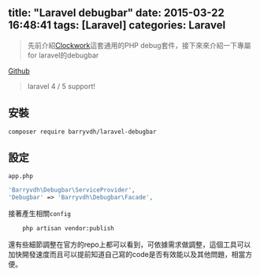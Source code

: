title: "Laravel debugbar"
date: 2015-03-22 16:48:41
tags: [Laravel]
categories: Laravel
---

>先前介紹[Clockwork](http://mombuyish.github.io/php/2015/03/13/Clockwork/)這套通用的PHP debug套件，接下來來介紹一下專屬for laravel的debugbar


[Github](https://github.com/barryvdh/laravel-debugbar)

>laravel 4 / 5 support!

## 安裝
    composer require barryvdh/laravel-debugbar

## 設定
`app.php`
``` php
'Barryvdh\Debugbar\ServiceProvider',
'Debugbar' => 'Barryvdh\Debugbar\Facade',
```
接著產生相關`config`

``` bash
    php artisan vendor:publish
```

還有些細節調整在官方的repo上都可以看到，可依據需求做調整，這個工具可以加快開發速度而且可以提前知道自己寫的code是否有效能以及其他問題，相當方便。